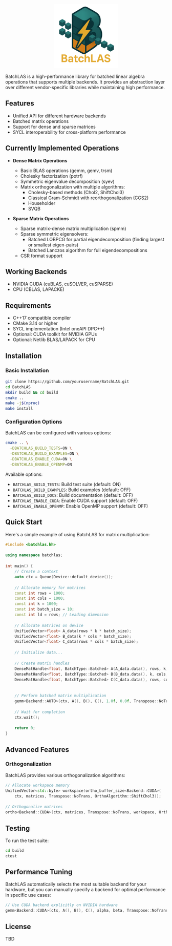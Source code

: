 <div align="center">
  <img src="BatchLAS_logo_transparent.png" alt="BatchLAS Logo" width="200">
</div>

BatchLAS is a high-performance library for batched linear algebra operations that supports multiple backends. It provides an abstraction layer over different vendor-specific libraries while maintaining high performance.

## Features

- Unified API for different hardware backends
- Batched matrix operations
- Support for dense and sparse matrices
- SYCL interoperability for cross-platform performance

## Currently Implemented Operations
- **Dense Matrix Operations**
  - Basic BLAS operations (gemm, gemv, trsm)
  - Cholesky factorization (potrf)
  - Symmetric eigenvalue decomposition (syev)
  - Matrix orthogonalization with multiple algorithms:
    - Cholesky-based methods (Chol2, ShiftChol3)
    - Classical Gram-Schmidt with reorthogonalization (CGS2)
    - Householder
    - SVQB

- **Sparse Matrix Operations**
  - Sparse matrix-dense matrix multiplication (spmm)
  - Sparse symmetric eigensolvers:
    - Batched LOBPCG for partial eigendecomposition (finding largest or smallest eigen-pairs)
    - Batched Lanczos algorithm for full eigendecompositions
  - CSR format support

## Working Backends
- NVIDIA CUDA (cuBLAS, cuSOLVER, cuSPARSE)
- CPU (CBLAS, LAPACKE)

## Requirements

- C++17 compatible compiler
- CMake 3.14 or higher
- SYCL implementation (Intel oneAPI DPC++)
- Optional: CUDA toolkit for NVIDIA GPUs
- Optional: Netlib BLAS/LAPACK for CPU

## Installation

### Basic Installation

```bash
git clone https://github.com/yourusername/BatchLAS.git
cd BatchLAS
mkdir build && cd build
cmake ..
make -j$(nproc)
make install
```

### Configuration Options

BatchLAS can be configured with various options:

```bash
cmake .. \
  -DBATCHLAS_BUILD_TESTS=ON \
  -DBATCHLAS_BUILD_EXAMPLES=ON \
  -DBATCHLAS_ENABLE_CUDA=ON \
  -DBATCHLAS_ENABLE_OPENMP=ON
```

Available options:
- `BATCHLAS_BUILD_TESTS`: Build test suite (default: ON)
- `BATCHLAS_BUILD_EXAMPLES`: Build examples (default: OFF)
- `BATCHLAS_BUILD_DOCS`: Build documentation (default: OFF)
- `BATCHLAS_ENABLE_CUDA`: Enable CUDA support (default: OFF)
- `BATCHLAS_ENABLE_OPENMP`: Enable OpenMP support (default: OFF)

## Quick Start

Here's a simple example of using BatchLAS for matrix multiplication:

```cpp
#include <batchlas.hh>

using namespace batchlas;

int main() {
    // Create a context
    auto ctx = Queue(Device::default_device());
    
    // Allocate memory for matrices
    const int rows = 1000;
    const int cols = 1000;
    const int k = 1000;
    const int batch_size = 10;
    const int ld = rows; // Leading dimension
    
    // Allocate matrices on device
    UnifiedVector<float> A_data(rows * k * batch_size);
    UnifiedVector<float> B_data(k * cols * batch_size);
    UnifiedVector<float> C_data(rows * cols * batch_size);
    
    // Initialize data...
    
    // Create matrix handles
    DenseMatHandle<float, BatchType::Batched> A(A_data.data(), rows, k, ld, rows*k, batch_size);
    DenseMatHandle<float, BatchType::Batched> B(B_data.data(), k, cols, k, k*cols, batch_size);
    DenseMatHandle<float, BatchType::Batched> C(C_data.data(), rows, cols, ld, rows*cols, batch_size);
    
    
    // Perform batched matrix multiplication
    gemm<Backend::AUTO>(ctx, A(), B(), C(), 1.0f, 0.0f, Transpose::NoTrans, Transpose::NoTrans);
    
    // Wait for completion
    ctx.wait();
    
    return 0;
}
```

## Advanced Features

### Orthogonalization

BatchLAS provides various orthogonalization algorithms:

```cpp
// Allocate workspace memory
UnifiedVector<std::byte> workspace(ortho_buffer_size<Backend::CUDA>(
    ctx, matrices, Transpose::NoTrans, OrthoAlgorithm::ShiftChol3));

// Orthogonalize matrices
ortho<Backend::CUDA>(ctx, matrices, Transpose::NoTrans, workspace, OrthoAlgorithm::ShiftChol3);
```

## Testing

To run the test suite:

```bash
cd build
ctest
```

## Performance Tuning

BatchLAS automatically selects the most suitable backend for your hardware, but you can manually specify a backend for optimal performance in specific use cases:

```cpp
// Use CUDA backend explicitly on NVIDIA hardware
gemm<Backend::CUDA>(ctx, A(), B(), C(), alpha, beta, Transpose::NoTrans, Transpose::NoTrans);
```


## License

TBD
